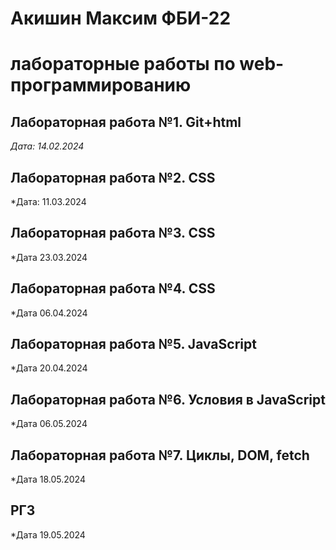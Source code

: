 # Акишин Максим ФБИ-22

# лабораторные работы по web-программированию

## Лабораторная работа №1. Git+html 

*Дата: 14.02.2024*

## Лабораторная работа №2. CSS

*Дата: 11.03.2024

## Лабораторная работа №3. CSS

*Дата 23.03.2024

## Лабораторная работа №4. CSS

*Дата 06.04.2024

## Лабораторная работа №5. JavaScript

*Дата 20.04.2024

## Лабораторная работа №6. Условия в JavaScript

*Дата 06.05.2024

## Лабораторная работа №7. Циклы, DOM, fetch

*Дата 18.05.2024

## РГЗ

*Дата 19.05.2024


